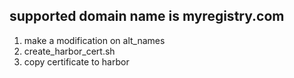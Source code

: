 ## supported domain name is myregistry.com
1. make a modification on alt_names
2. create_harbor_cert.sh
3. copy certificate to harbor
